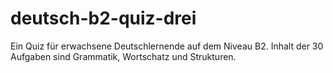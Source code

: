 # deutsch-b2-quiz-drei
Ein Quiz für erwachsene Deutschlernende auf dem Niveau B2.
Inhalt der 30 Aufgaben sind Grammatik, Wortschatz und Strukturen.
